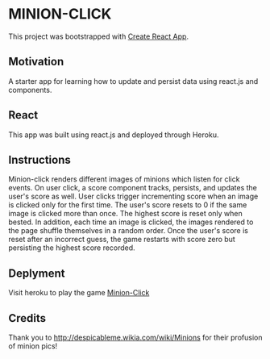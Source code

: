 # MINION-CLICK
This project was bootstrapped with [Create React App](https://github.com/facebookincubator/create-react-app).

## Motivation
A starter app for learning how to update and persist data using react.js and components.  

## React
This app was built using react.js and deployed through Heroku. 

## Instructions
Minion-click renders different images of minions which listen for click events. 
On user click, a score component tracks, persists, and updates the user's score as well.  User clicks trigger incrementing score when an image is clicked only for the first time. The user's score resets to 0 if the same image is clicked more than once.  The highest score is reset only when bested. 
In addition, each time an image is clicked, the images rendered to the page shuffle themselves in a random order.
Once the user's score is reset after an incorrect guess, the game restarts with score zero but persisting the highest score recorded.

## Deplyment
Visit heroku to play the game
[Minion-Click](https://minion-click.herokuapp.com)

## Credits
Thank you to http://despicableme.wikia.com/wiki/Minions for their profusion of minion pics!


